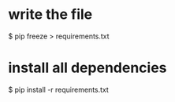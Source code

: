# write the file
$ pip freeze > requirements.txt

# install all dependencies
$ pip install -r requirements.txt